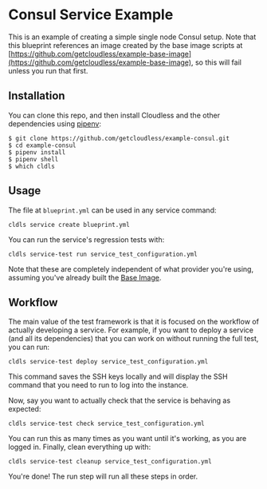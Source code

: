 # Consul Service Example

This is an example of creating a simple single node Consul setup. Note that this
blueprint references an image created by the base image scripts at
[https://github.com/getcloudless/example-base-image](https://github.com/getcloudless/example-base-image),
so this will fail unless you run that first.

## Installation

You can clone this repo, and then install Cloudless and the other dependencies
using [pipenv](https://pipenv.readthedocs.io/en/latest/):

```shell
$ git clone https://github.com/getcloudless/example-consul.git
$ cd example-consul
$ pipenv install
$ pipenv shell
$ which cldls
```

## Usage

The file at `blueprint.yml` can be used in any service command:

```
cldls service create blueprint.yml
```

You can run the service's regression tests with:

```
cldls service-test run service_test_configuration.yml
```

Note that these are completely independent of what provider you're using,
assuming you've already built the [Base
Image](https://github.com/getcloudless/example-base-image).

## Workflow

The main value of the test framework is that it is focused on the workflow of
actually developing a service.  For example, if you want to deploy a service
(and all its dependencies) that you can work on without running the full test,
you can run:

```
cldls service-test deploy service_test_configuration.yml
```

This command saves the SSH keys locally and will display the SSH command that
you need to run to log into the instance.

Now, say you want to actually check that the service is behaving as expected:

```
cldls service-test check service_test_configuration.yml
```

You can run this as many times as you want until it's working, as you are logged
in.  Finally, clean everything up with:

```
cldls service-test cleanup service_test_configuration.yml
```

You're done!  The run step will run all these steps in order.
